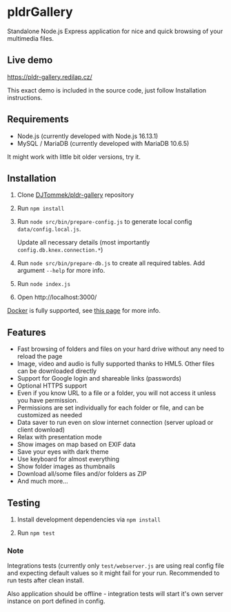 # pldrGallery

Standalone Node.js Express application for nice and quick browsing of your multimedia files.

## Live demo

https://pldr-gallery.redilap.cz/

This exact demo is included in the source code, just follow Installation instructions.

## Requirements

- Node.js (currently developed with Node.js 16.13.1)
- MySQL / MariaDB (currently developed with MariaDB 10.6.5)

It might work with little bit older versions, try it.

## Installation

1. Clone [DJTommek/pldr-gallery](https://github.com/DJTommek/pldr-gallery) repository

2. Run `npm install`

3. Run `node src/bin/prepare-config.js` to generate local config `data/config.local.js`.
	 
	Update all necessary details (most importantly `config.db.knex.connection.*`)

6. Run `node src/bin/prepare-db.js` to create all required tables. Add argument `--help` for more info.
	
7. Run `node index.js`

8. Open http://localhost:3000/

[Docker](https://docker.io/) is fully supported, see [this page](docs/docker.md) for more info.

## Features

- Fast browsing of folders and files on your hard drive without any need to reload the page
- Image, video and audio is fully supported thanks to HML5. Other files can be downloaded directly
- Support for Google login and shareable links (passwords)
- Optional HTTPS support
- Even if you know URL to a file or a folder, you will not access it unless you have permission.
- Permissions are set individually for each folder or file, and can be customized as needed
- Data saver to run even on slow internet connection (server upload or client download)
- Relax with presentation mode
- Show images on map based on EXIF data
- Save your eyes with dark theme
- Use keyboard for almost everything
- Show folder images as thumbnails
- Download all/some files and/or folders as ZIP
- And much more...

## Testing

1. Install development dependencies via `npm install`

2. Run `npm test`

### Note

Integrations tests (currently only `test/webserver.js` are using real config file and expecting default values so it might fail for your run. Recommended to run tests after clean install.

Also application should be offline - integration tests will start it's own server instance on port defined in config.


